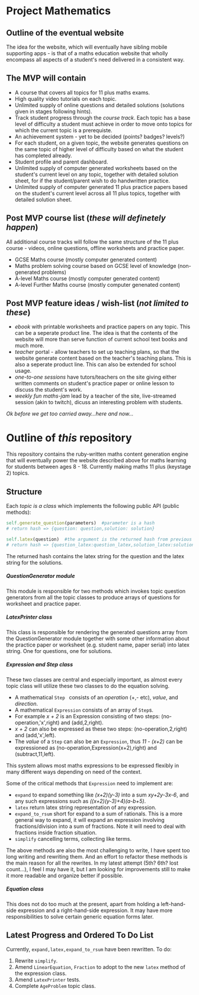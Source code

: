 # Project Mathematics

Outline of the eventual website
-------
The idea for the website, which will eventually have sibling mobile supporting apps - is that of a maths education website that wholly encompass all aspects of a student's need delivered in a consistent way.

The MVP will contain
-------
* A course that covers all topics for 11 plus maths exams.
* High quality video tutorials on each topic.
* Unlimited supply of online questions and detailed solutions (solutions given in stages following hints).
* Track student progress through the *course track*.  Each topic has a base level of difficulty a student must achieve in order to move onto topics for which the current topic is a prerequiste.
* An achievement system - yet to be decided (points? badges? levels?)
* For each student, on a given topic, the website generates questions on the same topic of higher level of difficulty based on what the student has completed already.
* Student profile and parent dashboard.
* Unlimited supply of computer generated worksheets based on the student's current level on any topic, together with detailed solution sheet, for if the student/parent wish to do handwritten practice.
* Unlimited supply of computer generated 11 plus practice papers based on the student's current level across all 11 plus topics, together with detailed solution sheet.

Post MVP course list (*these will definetely happen*)
-------
All additional course tracks will follow the same structure of the 11 plus course - videos, online questions, offline worksheets and practice paper.
* GCSE Maths course (mostly computer generated content)
* Maths problem solving course based on GCSE level of knowledge (non-generated problems)
* A-level Maths course (mostly computer generated content)
* A-level Further Maths course (mostly computer genenated content)

Post MVP feature ideas / wish-list (*not limited to these*)
-------
- *ebook* with printable worksheets and practice papers on any topic.  This can be a seperate product line.  The idea is that the contents of the website will more than serve function of current school text books and much more.
- *teacher* portal - allow teachers to set up teaching plans, so that the website generate content based on the teacher's teaching plans.  This is also a seperate product line.  This can also be extended for school usage.
- *one-to-one sessions* have tutors/teachers on the site giving either written comments on student's practice paper or online lesson to discuss the student's work.
- *weekly fun maths-jam* lead by a teacher of the site, live-streamed session (akin to twitch), dicuss an interesting problem with students.

*Ok before we get too carried away...here and now...*


# Outline of *this* repository

This repository contains the ruby-written maths content generation engine that will eventually power the website described above for maths learning for students between ages 8 - 18.  Currently making maths 11 plus (keystage 2) topics.

Structure
--------
Each *topic is a class* which implements the following public API (public methods):
```ruby
self.generate_question(parameters)  #parameter is a hash
# return hash => {question: question,solution: solution}
```
```ruby
self.latex(question)  #the argument is the returned hash from previous method
# return hash => {question_latex:question_latex,solution_latex:solution_latex}
```
The returned hash contains the latex string for the question and the latex string for the solutions.

##### QuestionGenerator module

This module is responsible for two methods which invokes topic question generators from all the topic classes to produce arrays of questions for worksheet and practice paper.

##### LatexPrinter class

This class is responsible for rendering the generated questions array from the QuestionGenerator module together with some other information about the practice paper or worksheet (e.g. student name, paper serial) into latex string.  One for questions, one for solutions.

##### Expression and Step class

These two classes are central and especially important, as almost every topic class will utilize these two classes to do the equation solving.  
* A mathematical ```Step ``` consists of an *operation* (+,- etc), *value*, and *direction*.
* A mathematical ```Expression``` consists of an array of ```Step```s.
* For example *x + 2* is an Expression consisting of two steps:  (no-operation,'x',right) and (add,2,right).
* *x + 2* can also be expressed as these two steps:  (no-operation,2,right) and (add,'x',left).
* The *value* of a ```Step``` can also be an ```Expression```, thus *11 - (x+2)* can be expressioned as (no-operation,Expression(x+2),right) and (subtract,11,left).

This system allows most maths expressions to be expressed flexibly in many different ways depending on need of the context.

Some of the critical methods that ```Expression``` need to implement are:
* ```expand``` to expand something like *(x+2)(y-3)* into a sum *xy+2y-3x-6*, and any such expressions such as *((x+2)(y-3)+4)(a-b+5)*.
* ```latex``` return latex string representation of any expression.
* ```expand_to_rsum``` short for expand to a sum of rationals.  This is a more general way to expand, it will expand an expression involving fractions/division into a sum of fractions.  Note it will need to deal with fractions inside fraction situation.
* ```simplify``` cancelling terms, collecting like terms.

The above methods are also the most challenging to write, I have spent too long writing and rewriting them.  And an effort to refactor these methods is the main reason for all the rewrites.  In my latest attempt (5th? 6th? lost count...), I feel I may have it, but I am looking for improvements still to make it more readable and organize better if possible.

##### Equation class

This does not do too much at the present, apart from holding a left-hand-side expression and a right-hand-side expression.  It may have more responsibilities to solve certain generic equation forms later.

## Latest Progress and Ordered To Do List

Currently, ```expand,latex,expand_to_rsum``` have been rewritten.  To do:
1. Rewrite ```simplify```.
2. Amend ```LinearEquation```, ```Fraction``` to adopt to the new ```latex``` method of the expression class.
3. Amend ```LatexPrinter``` tests.
4. Complete ```AgeProblem``` topic class.
 
